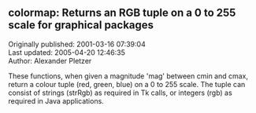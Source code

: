 ## colormap: Returns an RGB tuple on a 0 to 255 scale for graphical packages  
Originally published: 2001-03-16 07:39:04  
Last updated: 2005-04-20 12:46:35  
Author: Alexander Pletzer  
  
These functions, when given a magnitude 'mag' between cmin and cmax, return
a colour tuple (red, green, blue) on a 0 to 255 scale. The tuple can consist of strings
(strRgb) as required in Tk calls, or integers (rgb) as required in Java applications.